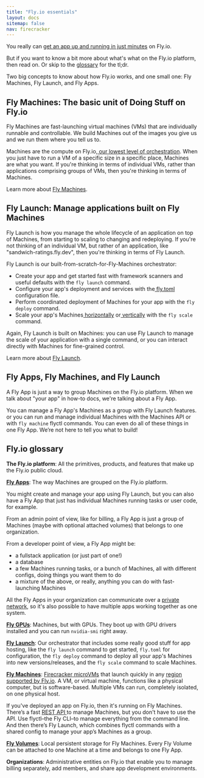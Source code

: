 ```yaml
---
title: "Fly.io essentials"
layout: docs
sitemap: false
nav: firecracker
---
```


You really can [get an app up and running in just minutes](https://fly.io/speedrun/) on Fly.io.

But if you want to know a bit more about what's what on the Fly.io platform, then read on. Or skip to the [glossary](#fly-io-glossary) for the tl;dr.

Two big concepts to know about how Fly.io works, and one small one: Fly Machines, Fly Launch, and Fly Apps.

## Fly Machines: The basic unit of Doing Stuff on Fly.io

Fly Machines are fast-launching virtual machines (VMs) that are individually runnable and controllable. We build Machines out of the images you give us and we run them where you tell us to.

Machines are the compute on Fly.io,[ our lowest level of orchestration](https://fly.io/blog/carving-the-scheduler-out-of-our-orchestrator/). When you just have to run a VM of a specific size in a specific place, Machines are what you want. If you're thinking in terms of individual VMs, rather than applications comprising groups of VMs, then you're thinking in terms of Machines.

Learn more about [Fly Machines](/docs/machines/).

## Fly Launch: Manage applications built on Fly Machines

Fly Launch is how you manage the whole lifecycle of an application on top of Machines, from starting to scaling to changing and redeploying. If you're not thinking of an individual VM, but rather of an application, like "sandwich-ratings.fly.dev", then you're thinking in terms of Fly Launch.

Fly Launch is our built-from-scratch-for-Fly-Machines orchestrator:

- Create your app and get started fast with framework scanners and useful defaults with the `fly launch` command.
- Configure your app's deployment and services with the[ fly.toml](/docs/reference/configuration/) configuration file.
- Perform coordinated deployment of Machines for your app with the `fly deploy` command.
- Scale your app's Machines[ horizontally](/docs/apps/scale-count/) or[ vertically](/docs/apps/scale-machine/) with the `fly scale` command.

Again, Fly Launch is built on Machines: you can use Fly Launch to manage the scale of your application with a single command, or you can interact directly with Machines for fine-grained control.

Learn more about [Fly Launch](/docs/apps/).

## Fly Apps, Fly Machines, and Fly Launch

A Fly App is just a way to group Machines on the Fly.io platform. When we talk about "your app" in how-to docs, we're talking about a Fly App.

You can manage a Fly App's Machines as a group with Fly Launch features. or you can run and manage individual Machines with the Machines API or with `fly machine` flyctl commands. You can even do all of these things in one Fly App. We’re not here to tell you what to build!

## Fly.io glossary

**The Fly.io platform**: All the primitives, products, and features that make up the Fly.io public cloud.

[**Fly Apps**](/docs/reference/apps/): The way Machines are grouped on the Fly.io platform.

You might create and manage your app using Fly Launch, but you can also have a Fly App that just has individual Machines running tasks or user code, for example.

From an admin point of view, like for billing, a Fly App is just a group of Machines (maybe with optional attached volumes) that belongs to one organization.

From a developer point of view, a Fly App might be:

- a fullstack application (or just part of one!)
- a database
- a few Machines running tasks, or a bunch of Machines, all with different configs, doing things you want them to do
- a mixture of the above, or really, anything you can do with fast-launching Machines

All the Fly Apps in your organization can communicate over a [private network](/docs/networking/private-networking/), so it's also possible to have multiple apps working together as one system.

[**Fly GPUs**](/docs/gpus/): Machines, but with GPUs. They boot up with GPU drivers installed and you can run `nvidia-smi` right away.

[**Fly Launch**](/docs/apps/): Our orchestrator that includes some really good stuff for app hosting, like the `fly launch` command to get started, `fly.toml` for configuration, the `fly deploy` command to deploy all your app's Machines into new versions/releases, and the `fly scale` command to scale Machines.

[**Fly Machines**](/docs/machines/): [Firecracker microVMs]([https://firecracker-microvm.github.io/](https://firecracker-microvm.github.io/)) that launch quickly in any [region supported by Fly.io](/docs/reference/regions/). A VM, or virtual machine, functions like a physical computer, but is software-based. Multiple VMs can run, completely isolated, on one physical host.

If you've deployed an app on Fly.io, then it's running on Fly Machines. There’s a fast [REST API ](/docs/machines/api/) to manage Machines, but you don't have to use the API. Use flyctl–the Fly CLI–to manage everything from the command line. And then there’s Fly Launch, which combines flyctl commands with a shared config to manage your app’s Machines as a group.

[**Fly Volumes**](/docs/volumes/): Local persistent storage for Fly Machines. Every Fly Volume can be attached to one Machine at a time and belongs to one Fly App.

**Organizations**: Administrative entities on Fly.io that enable you to manage billing separately, add members, and share app development environments.
